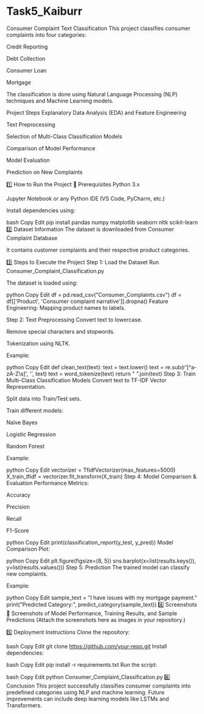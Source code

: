 # Task5_Kaiburr
Consumer Complaint Text Classification
This project classifies consumer complaints into four categories:

Credit Reporting

Debt Collection

Consumer Loan

Mortgage

The classification is done using Natural Language Processing (NLP) techniques and Machine Learning models.

Project Steps
Explanatory Data Analysis (EDA) and Feature Engineering

Text Preprocessing

Selection of Multi-Class Classification Models

Comparison of Model Performance

Model Evaluation

Prediction on New Complaints

1️⃣ How to Run the Project
🔹 Prerequisites
Python 3.x

Jupyter Notebook or any Python IDE (VS Code, PyCharm, etc.)

Install dependencies using:

bash
Copy
Edit
pip install pandas numpy matplotlib seaborn nltk scikit-learn
2️⃣ Dataset Information
The dataset is downloaded from Consumer Complaint Database

It contains customer complaints and their respective product categories.

3️⃣ Steps to Execute the Project
Step 1: Load the Dataset
Run Consumer_Complaint_Classification.py

The dataset is loaded using:

python
Copy
Edit
df = pd.read_csv("Consumer_Complaints.csv")
df = df[['Product', 'Consumer complaint narrative']].dropna()
Feature Engineering: Mapping product names to labels.

Step 2: Text Preprocessing
Convert text to lowercase.

Remove special characters and stopwords.

Tokenization using NLTK.

Example:

python
Copy
Edit
def clean_text(text):
    text = text.lower()
    text = re.sub(r'[^a-zA-Z\s]', '', text)
    text = word_tokenize(text)
    return " ".join(text)
Step 3: Train Multi-Class Classification Models
Convert text to TF-IDF Vector Representation.

Split data into Train/Test sets.

Train different models:

Naïve Bayes

Logistic Regression

Random Forest

Example:

python
Copy
Edit
vectorizer = TfidfVectorizer(max_features=5000)
X_train_tfidf = vectorizer.fit_transform(X_train)
Step 4: Model Comparison & Evaluation
Performance Metrics:

Accuracy

Precision

Recall

F1-Score

python
Copy
Edit
print(classification_report(y_test, y_pred))
Model Comparison Plot:

python
Copy
Edit
plt.figure(figsize=(8, 5))
sns.barplot(x=list(results.keys()), y=list(results.values()))
Step 5: Prediction
The trained model can classify new complaints.

Example:

python
Copy
Edit
sample_text = "I have issues with my mortgage payment."
print("Predicted Category:", predict_category(sample_text))
4️⃣ Screenshots
📌 Screenshots of Model Performance, Training Results, and Sample Predictions
(Attach the screenshots here as images in your repository.)

5️⃣ Deployment Instructions
Clone the repository:

bash
Copy
Edit
git clone https://github.com/your-repo.git
Install dependencies:

bash
Copy
Edit
pip install -r requirements.txt
Run the script:

bash
Copy
Edit
python Consumer_Complaint_Classification.py
6️⃣ Conclusion
This project successfully classifies consumer complaints into predefined categories using NLP and machine learning. Future improvements can include deep learning models like LSTMs and Transformers.


